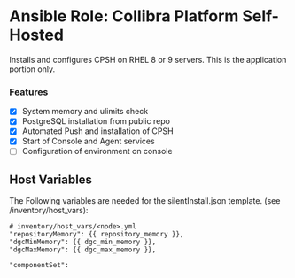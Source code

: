 # Ansible Role: Collibra Platform Self-Hosted

Installs and configures CPSH on RHEL 8 or 9 servers. This is the application portion only. 

### Features

- [x] System memory and ulimits check
- [x] PostgreSQL installation from public repo
- [x] Automated Push and installation of CPSH
- [x] Start of Console and Agent services
- [ ] Configuration of environment on console

## Host Variables

The Following variables are needed for the silentInstall.json template. (see /inventory/host_vars):

    # inventory/host_vars/<node>.yml
    "repositoryMemory": {{ repository_memory }},
    "dgcMinMemory": {{ dgc_min_memory }},
    "dgcMaxMemory": {{ dgc_max_memory }},
    
    "componentSet":
  
